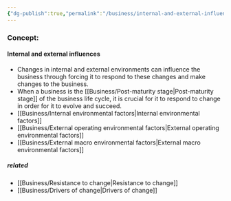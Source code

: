 ```yaml
---
{"dg-publish":true,"permalink":"/business/internal-and-external-influences-of-change/"}
---
```


### Concept:
#### Internal and external influences
- Changes in internal and external environments can influence the business through forcing it to respond to these changes and make changes to the business.
- When a business is the [[Business/Post-maturity stage\|Post-maturity stage]] of the business life cycle, it is crucial for it to respond to change in order for it to evolve and succeed.
- [[Business/Internal environmental factors\|Internal environmental factors]]
- [[Business/External operating environmental factors\|External operating environmental factors]]
- [[Business/External macro environmental factors\|External macro environmental factors]]
##### related
- [[Business/Resistance to change\|Resistance to change]]
- [[Business/Drivers of change\|Drivers of change]]
